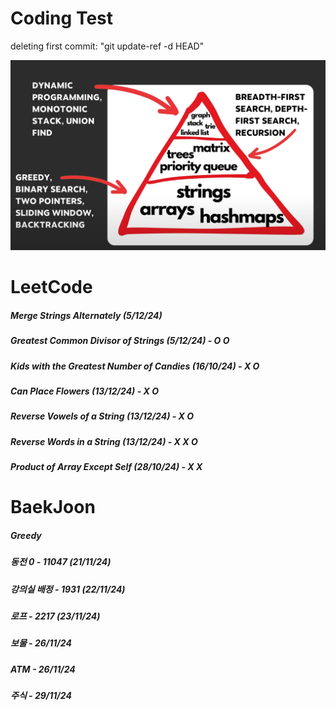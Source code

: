 # Coding Test

deleting first commit: "git update-ref -d HEAD"


![Image](image.png)

# LeetCode
##### Merge Strings Alternately (5/12/24)
##### Greatest Common Divisor of Strings (5/12/24) - O O
##### Kids with the Greatest Number of Candies (16/10/24) - X O
##### Can Place Flowers (13/12/24) - X O
##### Reverse Vowels of a String (13/12/24) - X O
##### Reverse Words in a String (13/12/24) - X X O
##### Product of Array Except Self (28/10/24) - X X
# BaekJoon 
##### Greedy
##### 동전 0 - 11047 (21/11/24)
##### 강의실 배정 - 1931 (22/11/24)
##### 로프 - 2217 (23/11/24)
##### 보물 - 26/11/24
##### ATM - 26/11/24
##### 주식 - 29/11/24

